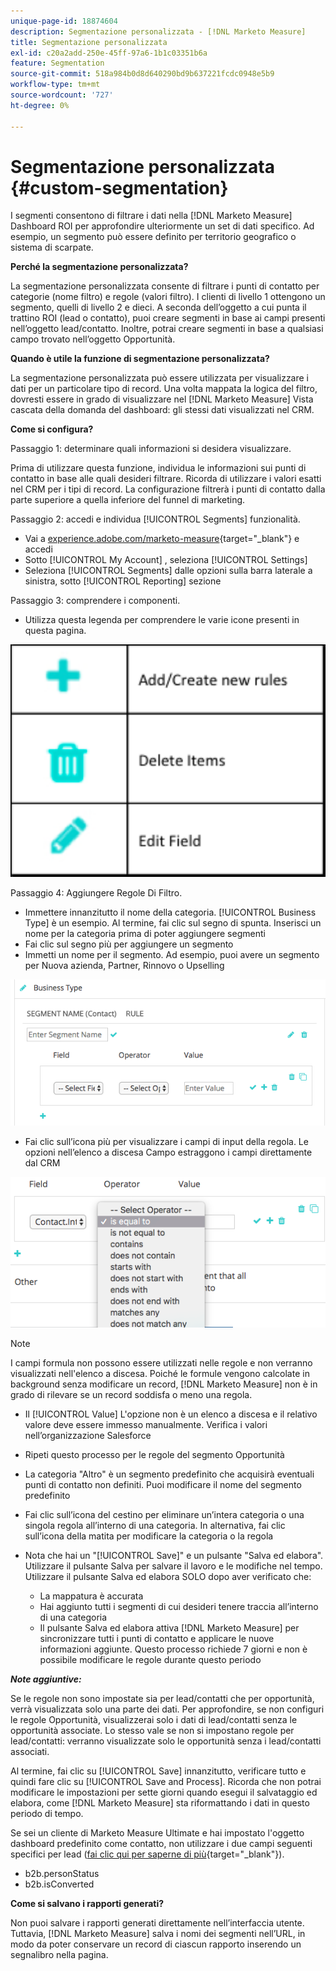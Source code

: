 ```yaml
---
unique-page-id: 18874604
description: Segmentazione personalizzata - [!DNL Marketo Measure]
title: Segmentazione personalizzata
exl-id: c20a2add-250e-45ff-97a6-1b1c03351b6a
feature: Segmentation
source-git-commit: 518a984b0d8d640290bd9b637221fcdc0948e5b9
workflow-type: tm+mt
source-wordcount: '727'
ht-degree: 0%

---
```


# Segmentazione personalizzata {#custom-segmentation}

I segmenti consentono di filtrare i dati nella [!DNL Marketo Measure] Dashboard ROI per approfondire ulteriormente un set di dati specifico. Ad esempio, un segmento può essere definito per territorio geografico o sistema di scarpate.

**Perché la segmentazione personalizzata?**

La segmentazione personalizzata consente di filtrare i punti di contatto per categorie (nome filtro) e regole (valori filtro). I clienti di livello 1 ottengono un segmento, quelli di livello 2 e dieci. A seconda dell’oggetto a cui punta il trattino ROI (lead o contatto), puoi creare segmenti in base ai campi presenti nell’oggetto lead/contatto. Inoltre, potrai creare segmenti in base a qualsiasi campo trovato nell’oggetto Opportunità.

**Quando è utile la funzione di segmentazione personalizzata?**

La segmentazione personalizzata può essere utilizzata per visualizzare i dati per un particolare tipo di record. Una volta mappata la logica del filtro, dovresti essere in grado di visualizzare nel [!DNL Marketo Measure] Vista cascata della domanda del dashboard: gli stessi dati visualizzati nel CRM.

**Come si configura?**

Passaggio 1: determinare quali informazioni si desidera visualizzare.

Prima di utilizzare questa funzione, individua le informazioni sui punti di contatto in base alle quali desideri filtrare. Ricorda di utilizzare i valori esatti nel CRM per i tipi di record. La configurazione filtrerà i punti di contatto dalla parte superiore a quella inferiore del funnel di marketing.

Passaggio 2: accedi e individua [!UICONTROL Segments] funzionalità.

* Vai a [experience.adobe.com/marketo-measure](https://experience.adobe.com/marketo-measure){target="_blank"} e accedi
* Sotto [!UICONTROL My Account] , seleziona [!UICONTROL Settings]
* Seleziona [!UICONTROL Segments] dalle opzioni sulla barra laterale a sinistra, sotto [!UICONTROL Reporting] sezione

Passaggio 3: comprendere i componenti.

* Utilizza questa legenda per comprendere le varie icone presenti in questa pagina.

![](assets/1.png)

Passaggio 4: Aggiungere Regole Di Filtro.

* Immettere innanzitutto il nome della categoria. [!UICONTROL Business Type] è un esempio. Al termine, fai clic sul segno di spunta. Inserisci un nome per la categoria prima di poter aggiungere segmenti
* Fai clic sul segno più per aggiungere un segmento
* Immetti un nome per il segmento. Ad esempio, puoi avere un segmento per Nuova azienda, Partner, Rinnovo o Upselling

![](assets/2.png)

* Fai clic sull’icona più per visualizzare i campi di input della regola. Le opzioni nell’elenco a discesa Campo estraggono i campi direttamente dal CRM

![](assets/3.png)

>[!NOTE]
>
>I campi formula non possono essere utilizzati nelle regole e non verranno visualizzati nell&#39;elenco a discesa. Poiché le formule vengono calcolate in background senza modificare un record, [!DNL Marketo Measure] non è in grado di rilevare se un record soddisfa o meno una regola.

* Il [!UICONTROL Value] L&#39;opzione non è un elenco a discesa e il relativo valore deve essere immesso manualmente. Verifica i valori nell’organizzazione Salesforce
* Ripeti questo processo per le regole del segmento Opportunità
* La categoria &quot;Altro&quot; è un segmento predefinito che acquisirà eventuali punti di contatto non definiti. Puoi modificare il nome del segmento predefinito
* Fai clic sull’icona del cestino per eliminare un’intera categoria o una singola regola all’interno di una categoria. In alternativa, fai clic sull’icona della matita per modificare la categoria o la regola
* Nota che hai un &quot;[!UICONTROL Save]&quot; e un pulsante &quot;Salva ed elabora&quot;. Utilizzare il pulsante Salva per salvare il lavoro e le modifiche nel tempo. Utilizzare il pulsante Salva ed elabora SOLO dopo aver verificato che:

   * La mappatura è accurata
   * Hai aggiunto tutti i segmenti di cui desideri tenere traccia all’interno di una categoria
   * Il pulsante Salva ed elabora attiva [!DNL Marketo Measure] per sincronizzare tutti i punti di contatto e applicare le nuove informazioni aggiunte. Questo processo richiede 7 giorni e non è possibile modificare le regole durante questo periodo

**_Note aggiuntive:_**

Se le regole non sono impostate sia per lead/contatti che per opportunità, verrà visualizzata solo una parte dei dati. Per approfondire, se non configuri le regole Opportunità, visualizzerai solo i dati di lead/contatti senza le opportunità associate. Lo stesso vale se non si impostano regole per lead/contatti: verranno visualizzate solo le opportunità senza i lead/contatti associati.

Al termine, fai clic su [!UICONTROL Save] innanzitutto, verificare tutto e quindi fare clic su [!UICONTROL Save and Process]. Ricorda che non potrai modificare le impostazioni per sette giorni quando esegui il salvataggio ed elabora, come [!DNL Marketo Measure] sta riformattando i dati in questo periodo di tempo.

Se sei un cliente di Marketo Measure Ultimate e hai impostato l&#39;oggetto dashboard predefinito come contatto, non utilizzare i due campi seguenti specifici per lead ([fai clic qui per saperne di più](/help/marketo-measure-ultimate/data-integrity-requirement.md){target="_blank"}).

* b2b.personStatus
* b2b.isConverted

**Come si salvano i rapporti generati?**

Non puoi salvare i rapporti generati direttamente nell’interfaccia utente. Tuttavia, [!DNL Marketo Measure] salva i nomi dei segmenti nell’URL, in modo da poter conservare un record di ciascun rapporto inserendo un segnalibro nella pagina.
